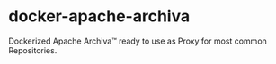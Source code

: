 # docker-apache-archiva
Dockerized Apache Archiva™ ready to use as Proxy for most common Repositories.
